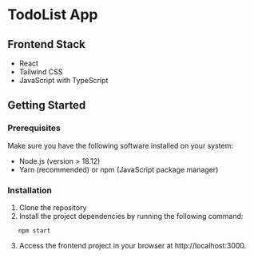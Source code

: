 # TodoList App

## Frontend Stack
- React
- Tailwind CSS
- JavaScript with TypeScript

## Getting Started

### Prerequisites

Make sure you have the following software installed on your system:
- Node.js (version > 18.12)
- Yarn (recommended) or npm (JavaScript package manager)

### Installation

1. Clone the repository
2. Install the project dependencies by running the following command:

```shell
   npm start 
```
3. Access the frontend project in your browser at http://localhost:3000.